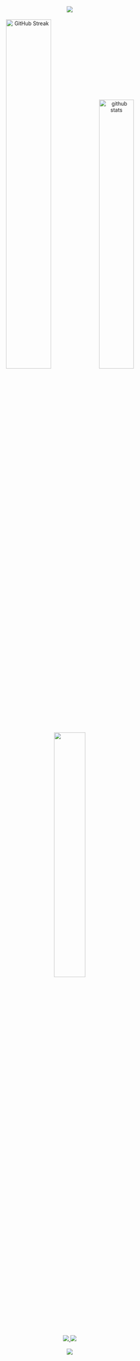 <h1 align="center">
    <img src="https://readme-typing-svg.herokuapp.com/?font=Righteous&size=35&center=true&vCenter=true&width=500&height=70&duration=4000&lines=Hi+There!+👋;+I'm+Matheus+Gnoatto!;" />
</h1>

<div align=center>
    <img width="49%" src="https://streak-stats.demolab.com?user=mt-gnoatto&theme=react&hide_border=true&border_radius=10&exclude_days=Sun%2CMon" alt="GitHub Streak" />
  <img width="43%" src="https://github-readme-stats-git-masterrstaa-rickstaa.vercel.app/api?username=mt-gnoatto&show_icons=true&count_private=true&hide_border=true&border_radius=10&theme=react" alt="github stats" /> 
  <img width="41%" src="https://github-readme-stats-git-masterrstaa-rickstaa.vercel.app/api/top-langs/?username=mt-gnoatto&layout=compact&hide_border=true&border_radius=10&theme=react" />
</div>
  <br/>
</div>
 
<div align="center"> 
  <a href="mailto:matheusgnoattomg@gmail.com">
    <img src="https://img.shields.io/badge/Gmail-333333?style=for-the-badge&logo=gmail&logoColor=red" />
  </a>
  <a href="https://linkedin.com/in/matheus-gnoatto" target="_blank">
    <img src="https://img.shields.io/badge/LinkedIn-0077B5?style=for-the-badge&logo=linkedin&logoColor=white" target="_blank" />
  </a>
</div>

<br/>
<div align="center">
    <img src="https://skillicons.dev/icons?i=go,python,mysql,vscode,github,linux,bash,git" />
</div>
